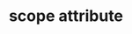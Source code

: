 ---
{
  "title": "scope attribute",
  "description": "The HTML `scope` attributes lets authors define the scope of a table header (row or column).",
  "category": "html",
  "keywords": "scope attribute,scope=\"row\"",
  "last_test_date": "2019-05-03",
  "test_results_url": "https://a11ysupport.io/tech/html/scope_attribute",
  "test_url": "https://a11ysupport.io/tech/html/scope_attribute",
  "stats": {
    "jaws": {
      "chrome": {
        "92": "y"
      },
      "edge": {
        "92": "y"
      },
      "ie": {
        "11.134": "y"
      },
      "firefox": {
        "66": "y"
      }
    },
    "narrator": {
      "edge": {
        "44.17763": "y"
      }
    },
    "nvda": {
      "chrome": {
        "92": "y"
      },
      "edge": {
        "92": "y"
      },
      "firefox": {
        "61.0.1": "y"
      }
    },
    "orca": {
      "firefox": {
        "69": "y"
      }
    },
    "talkback": {
      "and_chr": {
        "76": "y"
      }
    },
    "vo_ios": {
      "ios_saf": {
        "13.3": "a"
      }
    },
    "vo_macos": {
      "safari": {
        "13.0.4": "y"
      }
    }
  },
  "links": {
    "WHATWG HTML spec for the scope attribute": "https://html.spec.whatwg.org/multipage/tables.html#attr-th-scope",
    "HTML AAM for the scope attribute": "https://w3c.github.io/html-aam/#att-scope"
  }
}
---